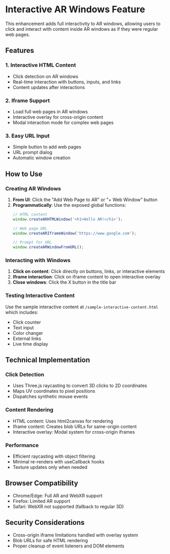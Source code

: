 # Interactive AR Windows Feature

This enhancement adds full interactivity to AR windows, allowing users to click and interact with content inside AR windows as if they were regular web pages.

## Features

### 1. Interactive HTML Content
- Click detection on AR windows
- Real-time interaction with buttons, inputs, and links
- Content updates after interactions

### 2. Iframe Support
- Load full web pages in AR windows
- Interactive overlay for cross-origin content
- Modal interaction mode for complex web pages

### 3. Easy URL Input
- Simple button to add web pages
- URL prompt dialog
- Automatic window creation

## How to Use

### Creating AR Windows

1. **From UI**: Click the "Add Web Page to AR" or "+ Web Window" button
2. **Programmatically**: Use the exposed global functions:
   ```javascript
   // HTML content
   window.createARHTMLWindow('<h1>Hello AR!</h1>');
   
   // Web page URL
   window.createARIframeWindow('https://www.google.com');
   
   // Prompt for URL
   window.createARWindowFromURL();
   ```

### Interacting with Windows

1. **Click on content**: Click directly on buttons, links, or interactive elements
2. **Iframe interaction**: Click on iframe content to open interactive overlay
3. **Close windows**: Click the X button in the title bar

### Testing Interactive Content

Use the sample interactive content at `/sample-interactive-content.html` which includes:
- Click counter
- Text input
- Color changer
- External links
- Live time display

## Technical Implementation

### Click Detection
- Uses Three.js raycasting to convert 3D clicks to 2D coordinates
- Maps UV coordinates to pixel positions
- Dispatches synthetic mouse events

### Content Rendering
- HTML content: Uses html2canvas for rendering
- Iframe content: Creates blob URLs for same-origin content
- Interactive overlay: Modal system for cross-origin iframes

### Performance
- Efficient raycasting with object filtering
- Minimal re-renders with useCallback hooks
- Texture updates only when needed

## Browser Compatibility

- Chrome/Edge: Full AR and WebXR support
- Firefox: Limited AR support
- Safari: WebXR not supported (fallback to regular 3D)

## Security Considerations

- Cross-origin iframe limitations handled with overlay system
- Blob URLs for safe HTML rendering
- Proper cleanup of event listeners and DOM elements
